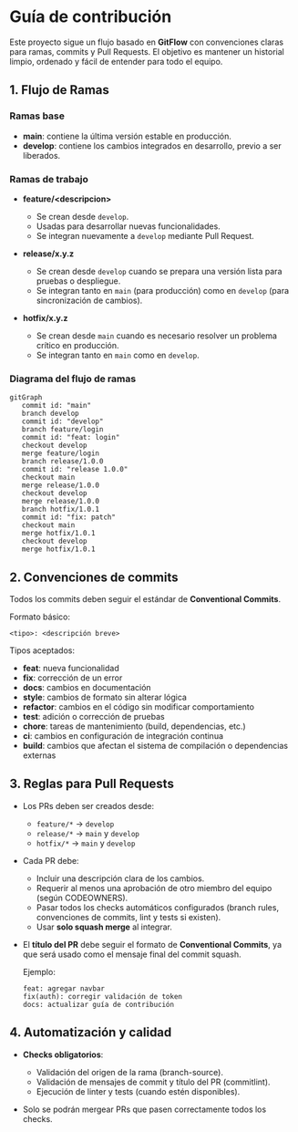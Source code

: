 # Guía de contribución

Este proyecto sigue un flujo basado en **GitFlow** con convenciones claras para ramas, commits y Pull Requests.
El objetivo es mantener un historial limpio, ordenado y fácil de entender para todo el equipo.

## 1. Flujo de Ramas

### Ramas base

* **main**: contiene la última versión estable en producción.
* **develop**: contiene los cambios integrados en desarrollo, previo a ser liberados.

### Ramas de trabajo

* **feature/\<descripcion>**

  * Se crean desde `develop`.
  * Usadas para desarrollar nuevas funcionalidades.
  * Se integran nuevamente a `develop` mediante Pull Request.

* **release/x.y.z**

  * Se crean desde `develop` cuando se prepara una versión lista para pruebas o despliegue.
  * Se integran tanto en `main` (para producción) como en `develop` (para sincronización de cambios).

* **hotfix/x.y.z**

  * Se crean desde `main` cuando es necesario resolver un problema crítico en producción.
  * Se integran tanto en `main` como en `develop`.

### Diagrama del flujo de ramas

```mermaid
gitGraph
   commit id: "main"
   branch develop
   commit id: "develop"
   branch feature/login
   commit id: "feat: login"
   checkout develop
   merge feature/login
   branch release/1.0.0
   commit id: "release 1.0.0"
   checkout main
   merge release/1.0.0
   checkout develop
   merge release/1.0.0
   branch hotfix/1.0.1
   commit id: "fix: patch"
   checkout main
   merge hotfix/1.0.1
   checkout develop
   merge hotfix/1.0.1
```

## 2. Convenciones de commits

Todos los commits deben seguir el estándar de **Conventional Commits**.

Formato básico:

```
<tipo>: <descripción breve>
```

Tipos aceptados:

* **feat**: nueva funcionalidad
* **fix**: corrección de un error
* **docs**: cambios en documentación
* **style**: cambios de formato sin alterar lógica
* **refactor**: cambios en el código sin modificar comportamiento
* **test**: adición o corrección de pruebas
* **chore**: tareas de mantenimiento (build, dependencias, etc.)
* **ci**: cambios en configuración de integración continua
* **build**: cambios que afectan el sistema de compilación o dependencias externas

## 3. Reglas para Pull Requests

* Los PRs deben ser creados desde:

  * `feature/*` → `develop`
  * `release/*` → `main` y `develop`
  * `hotfix/*` → `main` y `develop`

* Cada PR debe:

  * Incluir una descripción clara de los cambios.
  * Requerir al menos una aprobación de otro miembro del equipo (según CODEOWNERS).
  * Pasar todos los checks automáticos configurados (branch rules, convenciones de commits, lint y tests si existen).
  * Usar **solo squash merge** al integrar.

* El **título del PR** debe seguir el formato de **Conventional Commits**, ya que será usado como el mensaje final del commit squash. 

  Ejemplo:

  ```
  feat: agregar navbar
  fix(auth): corregir validación de token
  docs: actualizar guía de contribución
  ```

## 4. Automatización y calidad

* **Checks obligatorios**:

  * Validación del origen de la rama (branch-source).
  * Validación de mensajes de commit y título del PR (commitlint).
  * Ejecución de linter y tests (cuando estén disponibles).

* Solo se podrán mergear PRs que pasen correctamente todos los checks.
